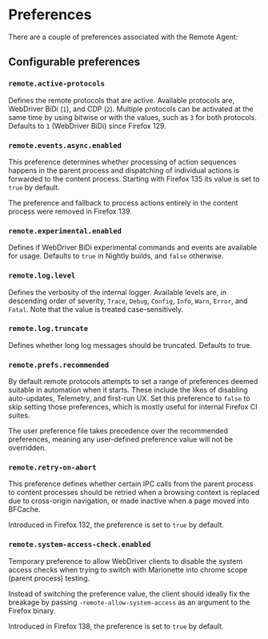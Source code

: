 # Preferences

There are a couple of preferences associated with the Remote Agent:

## Configurable preferences

### `remote.active-protocols`

Defines the remote protocols that are active. Available protocols are,
WebDriver BiDi (`1`), and CDP (`2`). Multiple protocols can be activated
at the same time by using bitwise or with the values, such as `3` for
both protocols. Defaults to `1` (WebDriver BiDi) since Firefox 129.

### `remote.events.async.enabled`

This preference determines whether processing of action sequences happens in the
parent process and dispatching of individual actions is forwarded to the content
process. Starting with Firefox 135 its value is set to `true` by default.

The preference and fallback to process actions entirely in the content process
were removed in Firefox 139.

### `remote.experimental.enabled`

Defines if WebDriver BiDi experimental commands and events are available for usage.
Defaults to `true` in Nightly builds, and `false` otherwise.

### `remote.log.level`

Defines the verbosity of the internal logger.  Available levels
are, in descending order of severity, `Trace`, `Debug`, `Config`,
`Info`, `Warn`, `Error`, and `Fatal`.  Note that the value is
treated case-sensitively.

### `remote.log.truncate`

Defines whether long log messages should be truncated. Defaults to true.

### `remote.prefs.recommended`

By default remote protocols attempts to set a range of preferences deemed
suitable in automation when it starts.  These include the likes of
disabling auto-updates, Telemetry, and first-run UX. Set this preference to
`false` to skip setting those preferences, which is mostly useful for internal
Firefox CI suites.

The user preference file takes precedence over the recommended
preferences, meaning any user-defined preference value will not be
overridden.

### `remote.retry-on-abort`

This preference defines whether certain IPC calls from the parent process to
content processes should be retried when a browsing context is replaced due
to cross-origin navigation, or made inactive when a page moved into BFCache.

Introduced in Firefox 132, the preference is set to `true` by default.

### `remote.system-access-check.enabled`

Temporary preference to allow WebDriver clients to disable the system access checks
when trying to switch with Marionette into chrome scope (parent process) testing.

Instead of switching the preference value, the client should ideally fix the breakage
by passing `-remote-allow-system-access` as an argument to the Firefox binary.

Introduced in Firefox 138, the preference is set to `true` by default.
